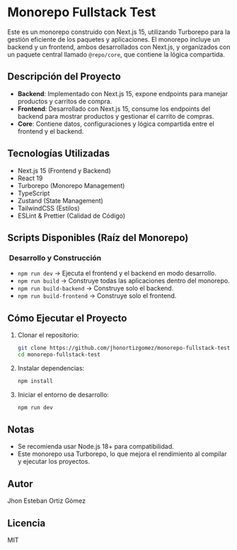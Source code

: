 # Monorepo Fullstack Test

Este es un monorepo construido con Next.js 15, utilizando Turborepo para la gestión eficiente de los paquetes y aplicaciones. El monorepo incluye un backend y un frontend, ambos desarrollados con Next.js, y organizados con un paquete central llamado `@repo/core`, que contiene la lógica compartida.

##  Descripción del Proyecto

-   **Backend**: Implementado con Next.js 15, expone endpoints para manejar productos y carritos de compra.
-   **Frontend**: Desarrollado con Next.js 15, consume los endpoints del backend para mostrar productos y gestionar el carrito de compras.
-   **Core**: Contiene datos, configuraciones y lógica compartida entre el frontend y el backend.

##  Tecnologías Utilizadas

-   Next.js 15 (Frontend y Backend)
-   React 19
-   Turborepo (Monorepo Management)
-   TypeScript
-   Zustand (State Management)
-   TailwindCSS (Estilos)
-   ESLint & Prettier (Calidad de Código)

##  Scripts Disponibles (Raíz del Monorepo)

### ️ Desarrollo y Construcción

-   `npm run dev` → Ejecuta el frontend y el backend en modo desarrollo.
-   `npm run build` → Construye todas las aplicaciones dentro del monorepo.
-   `npm run build-backend` → Construye solo el backend.
-   `npm run build-frontend` → Construye solo el frontend.

##  Cómo Ejecutar el Proyecto

1.  Clonar el repositorio:

    ```bash
    git clone https://github.com/jhonortizgomez/monorepo-fullstack-test.git
    cd monorepo-fullstack-test
    ```

2.  Instalar dependencias:

    ```bash
    npm install
    ```

3.  Iniciar el entorno de desarrollo:

    ```bash
    npm run dev
    ```

##  Notas

-   Se recomienda usar Node.js 18+ para compatibilidad.
-   Este monorepo usa Turborepo, lo que mejora el rendimiento al compilar y ejecutar los proyectos.

##  Autor

Jhon Esteban Ortiz Gómez

##  Licencia

MIT